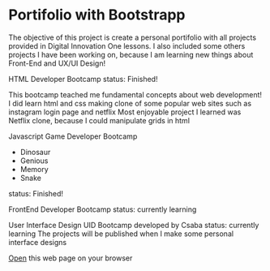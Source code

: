 # Portifolio with Bootstrapp

The objective of this project is create a personal portifolio with all projects provided in Digital Innovation One lessons.
I also included some others projects I have been working on, because I am learning new things about Front-End and UX/UI Design!

HTML Developer Bootcamp
status: Finished!

This bootcamp teached me fundamental concepts about web development!
I did learn html and css making clone of some popular web sites such as instagram login page and netflix
Most enjoyable project I learned was Netflix clone, because I could manipulate grids in html

Javascript Game Developer Bootcamp

- Dinosaur
- Genious
- Memory
- Snake

status: Finished!

FrontEnd Developer Bootcamp
status: currently learning

User Interface Design
UID Bootcamp developed by Csaba
status: currently learning
The projects will be published when I make some personal interface designs

[Open](https://rvsriller.github.io/rierBootstrap) this web page on your browser
